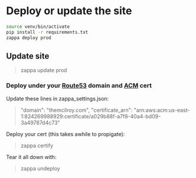 
# Deploy or update the site

```bash
source venv/bin/activate
pip install -r requirements.txt
zappa deploy prod
```

## Update site

> zappa update prod

### Deploy under your [Route53](https://docs.aws.amazon.com/Route53/latest/DeveloperGuide/getting-started.html) domain and [ACM](https://docs.aws.amazon.com/acm/latest/userguide/gs-acm-request-public.html) cert

Update these lines in zappa_settings.json:
> "domain": "themcilroy.com",
> "certificate_arn": "arn:aws:acm:us-east-1:824269988929:certificate/a029b88f-a7f8-40a4-bd09-3a49787d4c73"

Deploy your cert (this takes awhile to propigate):
> zappa certify

Tear it all down with:
> zappa undeploy